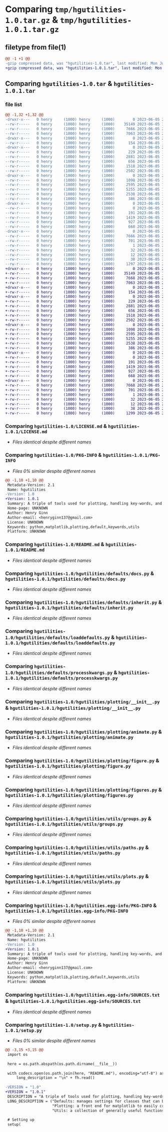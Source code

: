 # Comparing `tmp/hgutilities-1.0.tar.gz` & `tmp/hgutilities-1.0.1.tar.gz`

## filetype from file(1)

```diff
@@ -1 +1 @@
-gzip compressed data, was "hgutilities-1.0.tar", last modified: Mon Jun  5 20:05:23 2023, max compression
+gzip compressed data, was "hgutilities-1.0.1.tar", last modified: Mon Jun  5 20:06:47 2023, max compression
```

## Comparing `hgutilities-1.0.tar` & `hgutilities-1.0.1.tar`

### file list

```diff
@@ -1,32 +1,32 @@
-drwxr-x---   0 henry     (1000) henry     (1000)        0 2023-06-05 20:05:23.568631 hgutilities-1.0/
--rw-r-----   0 henry     (1000) henry     (1000)    35149 2023-06-05 19:53:05.000000 hgutilities-1.0/LICENSE.md
--rw-r-----   0 henry     (1000) henry     (1000)     7666 2023-06-05 20:05:23.568277 hgutilities-1.0/PKG-INFO
--rw-r-----   0 henry     (1000) henry     (1000)     7063 2023-06-05 20:01:22.000000 hgutilities-1.0/README.md
-drwxr-x---   0 henry     (1000) henry     (1000)        0 2023-06-05 20:05:23.554069 hgutilities-1.0/hgutilities/
--rw-r-----   0 henry     (1000) henry     (1000)      154 2023-06-05 19:53:05.000000 hgutilities-1.0/hgutilities/__init__.py
-drwxr-x---   0 henry     (1000) henry     (1000)        0 2023-06-05 20:05:23.559876 hgutilities-1.0/hgutilities/defaults/
--rw-r-----   0 henry     (1000) henry     (1000)      229 2023-06-05 19:53:05.000000 hgutilities-1.0/hgutilities/defaults/__init__.py
--rw-r-----   0 henry     (1000) henry     (1000)     2881 2023-06-05 19:53:05.000000 hgutilities-1.0/hgutilities/defaults/docs.py
--rw-r-----   0 henry     (1000) henry     (1000)      656 2023-06-05 19:53:05.000000 hgutilities-1.0/hgutilities/defaults/inherit.py
--rw-r-----   0 henry     (1000) henry     (1000)     1518 2023-06-05 19:53:05.000000 hgutilities-1.0/hgutilities/defaults/loaddefaults.py
--rw-r-----   0 henry     (1000) henry     (1000)     2502 2023-06-05 19:53:05.000000 hgutilities-1.0/hgutilities/defaults/processkwargs.py
-drwxr-x---   0 henry     (1000) henry     (1000)        0 2023-06-05 20:05:23.563687 hgutilities-1.0/hgutilities/plotting/
--rw-r-----   0 henry     (1000) henry     (1000)     1098 2023-06-05 19:53:05.000000 hgutilities-1.0/hgutilities/plotting/__init__.py
--rw-r-----   0 henry     (1000) henry     (1000)     2595 2023-06-05 19:53:05.000000 hgutilities-1.0/hgutilities/plotting/animate.py
--rw-r-----   0 henry     (1000) henry     (1000)     5255 2023-06-05 19:53:05.000000 hgutilities-1.0/hgutilities/plotting/figure.py
--rw-r-----   0 henry     (1000) henry     (1000)     2538 2023-06-05 19:53:05.000000 hgutilities-1.0/hgutilities/plotting/figures.py
--rw-r-----   0 henry     (1000) henry     (1000)      386 2023-06-05 19:53:05.000000 hgutilities-1.0/hgutilities/plotting/plotfunctions.py
-drwxr-x---   0 henry     (1000) henry     (1000)        0 2023-06-05 20:05:23.567448 hgutilities-1.0/hgutilities/utils/
--rw-r-----   0 henry     (1000) henry     (1000)        0 2023-06-05 19:53:05.000000 hgutilities-1.0/hgutilities/utils/__init__.py
--rw-r-----   0 henry     (1000) henry     (1000)      191 2023-06-05 19:53:05.000000 hgutilities-1.0/hgutilities/utils/dicts.py
--rw-r-----   0 henry     (1000) henry     (1000)     1419 2023-06-05 19:53:05.000000 hgutilities-1.0/hgutilities/utils/groups.py
--rw-r-----   0 henry     (1000) henry     (1000)      927 2023-06-05 19:53:05.000000 hgutilities-1.0/hgutilities/utils/paths.py
--rw-r-----   0 henry     (1000) henry     (1000)      668 2023-06-05 19:53:05.000000 hgutilities-1.0/hgutilities/utils/plots.py
-drwxr-x---   0 henry     (1000) henry     (1000)        0 2023-06-05 20:05:23.556927 hgutilities-1.0/hgutilities.egg-info/
--rw-r-----   0 henry     (1000) henry     (1000)     7666 2023-06-05 20:05:23.000000 hgutilities-1.0/hgutilities.egg-info/PKG-INFO
--rw-r-----   0 henry     (1000) henry     (1000)      701 2023-06-05 20:05:23.000000 hgutilities-1.0/hgutilities.egg-info/SOURCES.txt
--rw-r-----   0 henry     (1000) henry     (1000)        1 2023-06-05 20:05:23.000000 hgutilities-1.0/hgutilities.egg-info/dependency_links.txt
--rw-r-----   0 henry     (1000) henry     (1000)       32 2023-06-05 20:05:23.000000 hgutilities-1.0/hgutilities.egg-info/requires.txt
--rw-r-----   0 henry     (1000) henry     (1000)       12 2023-06-05 20:05:23.000000 hgutilities-1.0/hgutilities.egg-info/top_level.txt
--rw-r-----   0 henry     (1000) henry     (1000)       38 2023-06-05 20:05:23.568752 hgutilities-1.0/setup.cfg
--rw-r-----   0 henry     (1000) henry     (1000)     1297 2023-06-05 20:03:06.000000 hgutilities-1.0/setup.py
+drwxr-x---   0 henry     (1000) henry     (1000)        0 2023-06-05 20:06:47.181950 hgutilities-1.0.1/
+-rw-r-----   0 henry     (1000) henry     (1000)    35149 2023-06-05 19:53:05.000000 hgutilities-1.0.1/LICENSE.md
+-rw-r-----   0 henry     (1000) henry     (1000)     7668 2023-06-05 20:06:47.181665 hgutilities-1.0.1/PKG-INFO
+-rw-r-----   0 henry     (1000) henry     (1000)     7063 2023-06-05 20:01:22.000000 hgutilities-1.0.1/README.md
+drwxr-x---   0 henry     (1000) henry     (1000)        0 2023-06-05 20:06:47.169021 hgutilities-1.0.1/hgutilities/
+-rw-r-----   0 henry     (1000) henry     (1000)      154 2023-06-05 19:53:05.000000 hgutilities-1.0.1/hgutilities/__init__.py
+drwxr-x---   0 henry     (1000) henry     (1000)        0 2023-06-05 20:06:47.174746 hgutilities-1.0.1/hgutilities/defaults/
+-rw-r-----   0 henry     (1000) henry     (1000)      229 2023-06-05 19:53:05.000000 hgutilities-1.0.1/hgutilities/defaults/__init__.py
+-rw-r-----   0 henry     (1000) henry     (1000)     2881 2023-06-05 19:53:05.000000 hgutilities-1.0.1/hgutilities/defaults/docs.py
+-rw-r-----   0 henry     (1000) henry     (1000)      656 2023-06-05 19:53:05.000000 hgutilities-1.0.1/hgutilities/defaults/inherit.py
+-rw-r-----   0 henry     (1000) henry     (1000)     1518 2023-06-05 19:53:05.000000 hgutilities-1.0.1/hgutilities/defaults/loaddefaults.py
+-rw-r-----   0 henry     (1000) henry     (1000)     2502 2023-06-05 19:53:05.000000 hgutilities-1.0.1/hgutilities/defaults/processkwargs.py
+drwxr-x---   0 henry     (1000) henry     (1000)        0 2023-06-05 20:06:47.177916 hgutilities-1.0.1/hgutilities/plotting/
+-rw-r-----   0 henry     (1000) henry     (1000)     1098 2023-06-05 19:53:05.000000 hgutilities-1.0.1/hgutilities/plotting/__init__.py
+-rw-r-----   0 henry     (1000) henry     (1000)     2595 2023-06-05 19:53:05.000000 hgutilities-1.0.1/hgutilities/plotting/animate.py
+-rw-r-----   0 henry     (1000) henry     (1000)     5255 2023-06-05 19:53:05.000000 hgutilities-1.0.1/hgutilities/plotting/figure.py
+-rw-r-----   0 henry     (1000) henry     (1000)     2538 2023-06-05 19:53:05.000000 hgutilities-1.0.1/hgutilities/plotting/figures.py
+-rw-r-----   0 henry     (1000) henry     (1000)      386 2023-06-05 19:53:05.000000 hgutilities-1.0.1/hgutilities/plotting/plotfunctions.py
+drwxr-x---   0 henry     (1000) henry     (1000)        0 2023-06-05 20:06:47.181006 hgutilities-1.0.1/hgutilities/utils/
+-rw-r-----   0 henry     (1000) henry     (1000)        0 2023-06-05 19:53:05.000000 hgutilities-1.0.1/hgutilities/utils/__init__.py
+-rw-r-----   0 henry     (1000) henry     (1000)      191 2023-06-05 19:53:05.000000 hgutilities-1.0.1/hgutilities/utils/dicts.py
+-rw-r-----   0 henry     (1000) henry     (1000)     1419 2023-06-05 19:53:05.000000 hgutilities-1.0.1/hgutilities/utils/groups.py
+-rw-r-----   0 henry     (1000) henry     (1000)      927 2023-06-05 19:53:05.000000 hgutilities-1.0.1/hgutilities/utils/paths.py
+-rw-r-----   0 henry     (1000) henry     (1000)      668 2023-06-05 19:53:05.000000 hgutilities-1.0.1/hgutilities/utils/plots.py
+drwxr-x---   0 henry     (1000) henry     (1000)        0 2023-06-05 20:06:47.171635 hgutilities-1.0.1/hgutilities.egg-info/
+-rw-r-----   0 henry     (1000) henry     (1000)     7668 2023-06-05 20:06:47.000000 hgutilities-1.0.1/hgutilities.egg-info/PKG-INFO
+-rw-r-----   0 henry     (1000) henry     (1000)      701 2023-06-05 20:06:47.000000 hgutilities-1.0.1/hgutilities.egg-info/SOURCES.txt
+-rw-r-----   0 henry     (1000) henry     (1000)        1 2023-06-05 20:06:47.000000 hgutilities-1.0.1/hgutilities.egg-info/dependency_links.txt
+-rw-r-----   0 henry     (1000) henry     (1000)       32 2023-06-05 20:06:47.000000 hgutilities-1.0.1/hgutilities.egg-info/requires.txt
+-rw-r-----   0 henry     (1000) henry     (1000)       12 2023-06-05 20:06:47.000000 hgutilities-1.0.1/hgutilities.egg-info/top_level.txt
+-rw-r-----   0 henry     (1000) henry     (1000)       38 2023-06-05 20:06:47.182046 hgutilities-1.0.1/setup.cfg
+-rw-r-----   0 henry     (1000) henry     (1000)     1299 2023-06-05 20:06:35.000000 hgutilities-1.0.1/setup.py
```

### Comparing `hgutilities-1.0/LICENSE.md` & `hgutilities-1.0.1/LICENSE.md`

 * *Files identical despite different names*

### Comparing `hgutilities-1.0/PKG-INFO` & `hgutilities-1.0.1/PKG-INFO`

 * *Files 0% similar despite different names*

```diff
@@ -1,10 +1,10 @@
 Metadata-Version: 2.1
 Name: hgutilities
-Version: 1.0
+Version: 1.0.1
 Summary: A triple of tools used for plotting, handling key-words, and utilities
 Home-page: UNKNOWN
 Author: Henry Ginn
 Author-email: <henryginn137@gmail.com>
 License: UNKNOWN
 Keywords: python,matplotlib,plotting,default,keywords,utils
 Platform: UNKNOWN
```

### Comparing `hgutilities-1.0/README.md` & `hgutilities-1.0.1/README.md`

 * *Files identical despite different names*

### Comparing `hgutilities-1.0/hgutilities/defaults/docs.py` & `hgutilities-1.0.1/hgutilities/defaults/docs.py`

 * *Files identical despite different names*

### Comparing `hgutilities-1.0/hgutilities/defaults/inherit.py` & `hgutilities-1.0.1/hgutilities/defaults/inherit.py`

 * *Files identical despite different names*

### Comparing `hgutilities-1.0/hgutilities/defaults/loaddefaults.py` & `hgutilities-1.0.1/hgutilities/defaults/loaddefaults.py`

 * *Files identical despite different names*

### Comparing `hgutilities-1.0/hgutilities/defaults/processkwargs.py` & `hgutilities-1.0.1/hgutilities/defaults/processkwargs.py`

 * *Files identical despite different names*

### Comparing `hgutilities-1.0/hgutilities/plotting/__init__.py` & `hgutilities-1.0.1/hgutilities/plotting/__init__.py`

 * *Files identical despite different names*

### Comparing `hgutilities-1.0/hgutilities/plotting/animate.py` & `hgutilities-1.0.1/hgutilities/plotting/animate.py`

 * *Files identical despite different names*

### Comparing `hgutilities-1.0/hgutilities/plotting/figure.py` & `hgutilities-1.0.1/hgutilities/plotting/figure.py`

 * *Files identical despite different names*

### Comparing `hgutilities-1.0/hgutilities/plotting/figures.py` & `hgutilities-1.0.1/hgutilities/plotting/figures.py`

 * *Files identical despite different names*

### Comparing `hgutilities-1.0/hgutilities/utils/groups.py` & `hgutilities-1.0.1/hgutilities/utils/groups.py`

 * *Files identical despite different names*

### Comparing `hgutilities-1.0/hgutilities/utils/paths.py` & `hgutilities-1.0.1/hgutilities/utils/paths.py`

 * *Files identical despite different names*

### Comparing `hgutilities-1.0/hgutilities/utils/plots.py` & `hgutilities-1.0.1/hgutilities/utils/plots.py`

 * *Files identical despite different names*

### Comparing `hgutilities-1.0/hgutilities.egg-info/PKG-INFO` & `hgutilities-1.0.1/hgutilities.egg-info/PKG-INFO`

 * *Files 0% similar despite different names*

```diff
@@ -1,10 +1,10 @@
 Metadata-Version: 2.1
 Name: hgutilities
-Version: 1.0
+Version: 1.0.1
 Summary: A triple of tools used for plotting, handling key-words, and utilities
 Home-page: UNKNOWN
 Author: Henry Ginn
 Author-email: <henryginn137@gmail.com>
 License: UNKNOWN
 Keywords: python,matplotlib,plotting,default,keywords,utils
 Platform: UNKNOWN
```

### Comparing `hgutilities-1.0/hgutilities.egg-info/SOURCES.txt` & `hgutilities-1.0.1/hgutilities.egg-info/SOURCES.txt`

 * *Files identical despite different names*

### Comparing `hgutilities-1.0/setup.py` & `hgutilities-1.0.1/setup.py`

 * *Files 0% similar despite different names*

```diff
@@ -3,15 +3,15 @@
 import os
 
 here = os.path.abspath(os.path.dirname(__file__))
 
 with codecs.open(os.path.join(here, "README.md"), encoding="utf-8") as fh:
     long_description = "\n" + fh.read()
 
-VERSION = "1.0"
+VERSION = "1.0.1"
 DESCRIPTION = "A triple of tools used for plotting, handling key-words, and utilities"
 LONG_DESCRIPTION = ("Defaults: manages settings for classes that can be controlled easily from an interface.\n"
                     "Plotting: a front end for matplotlib to easily create subplots.\n"
                     "Utils: a collection of generally useful functions")
 
 # Setting up
 setup(
```

